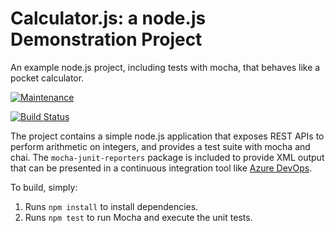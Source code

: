 Calculator.js: a node.js Demonstration Project
==============================================
An example node.js project, including tests with mocha, that behaves like
a pocket calculator.

[![Maintenance](https://img.shields.io/badge/Maintained%3F-yes-green.svg)](https://GitHub.com/Naereen/StrapDown.js/graphs/commit-activity)

[![Build Status](https://dev.azure.com/linux6210/Integrating%20External%20Source%20Control%20with%20Azure%20Pipelines/_apis/build/status/linux6200.calculator?branchName=master)](https://dev.azure.com/linux6210/Integrating%20External%20Source%20Control%20with%20Azure%20Pipelines/_build/latest?definitionId=16&branchName=master)


The project contains a simple node.js application that exposes REST APIs
to perform arithmetic on integers, and provides a test suite with mocha
and chai.  The `mocha-junit-reporters` package is included to provide XML
output that can be presented in a continuous integration tool like
[Azure DevOps](https://azure.com/devops).

To build, simply:

1. Runs `npm install` to install dependencies.
2. Runs `npm test` to run Mocha and execute the unit tests.

